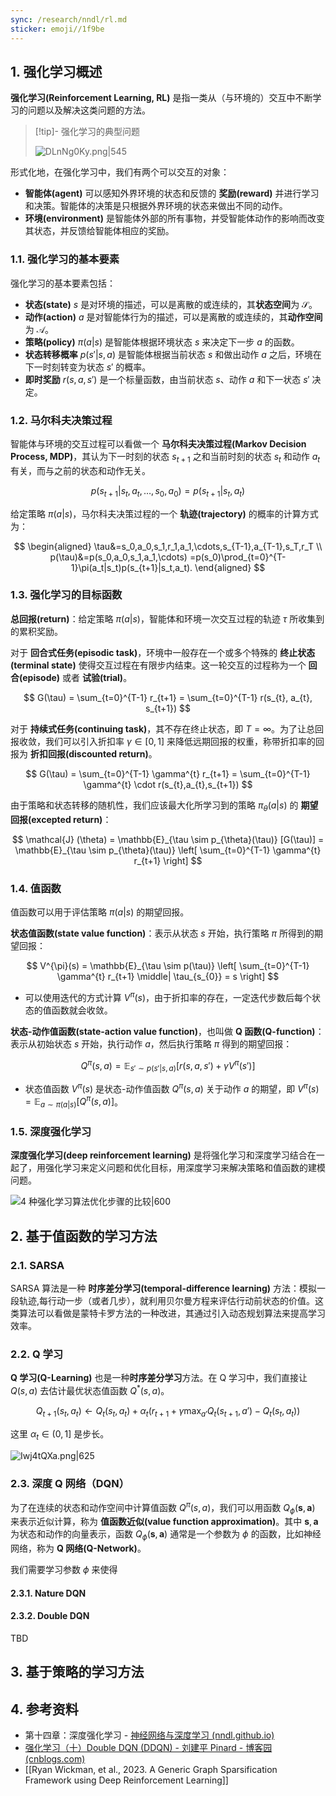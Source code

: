 ```yaml
---
sync: /research/nndl/rl.md
sticker: emoji//1f9be
---
```


## 1. 强化学习概述

**强化学习(Reinforcement Learning, RL)** 是指一类从（与环境的）交互中不断学习的问题以及解决这类问题的方法。

> [!tip]- 强化学习的典型问题
>
> ![DLnNg0Ky.png|545](https://static.memset0.cn/img/v6/2024/08/29/DLnNg0Ky.png)

形式化地，在强化学习中，我们有两个可以交互的对象：

- **智能体(agent)** 可以感知外界环境的状态和反馈的 **奖励(reward)** 并进行学习和决策。智能体的决策是只根据外界环境的状态来做出不同的动作。
- **环境(environment)** 是智能体外部的所有事物，并受智能体动作的影响而改变其状态，并反馈给智能体相应的奖励。

### 1.1. 强化学习的基本要素

强化学习的基本要素包括：

- **状态(state)** $s$ 是对环境的描述，可以是离散的或连续的，其**状态空间**为 $\mathcal{S}$。
- **动作(action)** $a$ 是对智能体行为的描述，可以是离散的或连续的，其**动作空间**为 $\mathcal{A}$。
- **策略(policy)** $\pi(a|s)$ 是智能体根据环境状态 $s$ 来决定下一步 $a$ 的函数。
- **状态转移概率** $p(s'|s, a)$ 是智能体根据当前状态 $s$ 和做出动作 $a$ 之后，环境在下一时刻转变为状态 $s'$ 的概率。
- **即时奖励** $r(s,a,s')$ 是一个标量函数，由当前状态 $s$、动作 $a$ 和下一状态 $s'$ 决定。

### 1.2. 马尔科夫决策过程

智能体与环境的交互过程可以看做一个 **马尔科夫决策过程(Markov Decision Process, MDP)**，其认为下一时刻的状态 $s_{t+1}$ 之和当前时刻的状态 $s_{t}$ 和动作 $a_{t}$ 有关，而与之前的状态和动作无关。

$$
p(s_{t+1} | s_{t}, a_{t}, \dots, s_{0}, a_{0}) = p(s_{t+1} | s_{t},a_{t})
$$

给定策略 $\pi(a|s)$，马尔科夫决策过程的一个 **轨迹(trajectory)** 的概率的计算方式为：

$$
\begin{aligned}
\tau&=s_0,a_0,s_1,r_1,a_1,\cdots,s_{T-1},a_{T-1},s_T,r_T \\
p(\tau)&=p(s_0,a_0,s_1,a_1,\cdots)
=p(s_0)\prod_{t=0}^{T-1}\pi(a_t|s_t)p(s_{t+1}|s_t,a_t).
\end{aligned}
$$

### 1.3. 强化学习的目标函数

**总回报(return)**：给定策略 $\pi(a|s)$，智能体和环境一次交互过程的轨迹 $\tau$ 所收集到的累积奖励。

对于 **回合式任务(episodic task)**，环境中一般存在一个或多个特殊的 **终止状态(terminal state)** 使得交互过程在有限步内结束。这一轮交互的过程称为一个 **回合(episode)** 或者 **试验(trial)**。

$$
G(\tau) = \sum_{t=0}^{T-1} r_{t+1} = \sum_{t=0}^{T-1} r(s_{t}, a_{t}, s_{t+1})
$$

对于 **持续式任务(continuing task)**，其不存在终止状态，即 $T=\infty$。为了让总回报收敛，我们可以引入折扣率 $\gamma \in [0,1]$ 来降低远期回报的权重，称带折扣率的回报为 **折扣回报(discounted return)**。

$$
G(\tau) = \sum_{t=0}^{T-1} \gamma^{t} r_{t+1} = \sum_{t=0}^{T-1} \gamma^{t} \cdot r(s_{t},a_{t},s_{t+1})
$$

由于策略和状态转移的随机性，我们应该最大化所学习到的策略 $\pi_{\theta} (a|s)$ 的 **期望回报(excepted return)**：

$$
\mathcal{J} (\theta) = \mathbb{E}_{\tau \sim p_{\theta}(\tau)} [G(\tau)] = \mathbb{E}_{\tau \sim p_{\theta}(\tau)} \left[ \sum_{t=0}^{T-1} \gamma^{t} r_{t+1} \right]
$$

### 1.4. 值函数

值函数可以用于评估策略 $\pi(a|s)$ 的期望回报。

**状态值函数(state value function)**：表示从状态 $s$ 开始，执行策略 $\pi$ 所得到的期望回报：

$$
V^{\pi}(s) = \mathbb{E}_{\tau \sim p(\tau)} \left[ \sum_{t=0}^{T-1} \gamma^{t} r_{t+1} \middle| \tau_{s_{0}} = s \right]
$$

- 可以使用迭代的方式计算 $V^{\pi}(s)$，由于折扣率的存在，一定迭代步数后每个状态的值函数就会收敛。

**状态-动作值函数(state-action value function)**，也叫做 **Q 函数(Q-function)**：表示从初始状态 $s$ 开始，执行动作 $a$，然后执行策略 $\pi$ 得到的期望回报：

$$
Q^{\pi} (s, a) = \mathbb{E}_{s' \sim p(s'|s,a)} [r(s,a,s') + \gamma V^{\pi} (s')]
$$

- 状态值函数 $V^{\pi}(s)$ 是状态-动作值函数 $Q^{\pi}(s,a)$ 关于动作 $a$ 的期望，即 $V^{\pi}(s) = \mathbb{E}_{a \sim \pi(a|s)} [Q^{\pi} (s,a)]$。

### 1.5. 深度强化学习

**深度强化学习(deep reinforcement learning)** 是将强化学习和深度学习结合在一起了，用强化学习来定义问题和优化目标，用深度学习来解决策略和值函数的建模问题。

![4 种强化学习算法优化步骤的比较|600](https://static.memset0.cn/img/v6/2024/08/30/p3ujxO9v.png)

## 2. 基于值函数的学习方法

### 2.1. SARSA

SARSA 算法是一种 **时序差分学习(temporal-difference learning)** 方法：模拟一段轨迹,每行动一步（或者几步），就利用贝尔曼方程来评估行动前状态的价值。这类算法可以看做是蒙特卡罗方法的一种改进，其通过引入动态规划算法来提高学习效率。

### 2.2. Q 学习

**Q 学习(Q-Learning)** 也是一种**时序差分学习**方法。在 Q 学习中，我们直接让 $Q(s,a)$ 去估计最优状态值函数 $Q^{\ast}(s,a)$。

$$
Q_{t+1}(s_{t},a_{t}) \leftarrow Q_{t}(s_{t},a_{t}) + \alpha_{t}(r_{t+1}+\gamma \max_{a'} Q_{t}(s_{t+1},a') - Q_{t}(s_{t},a_{t}))
$$

这里 $\alpha_{t}\in(0,1]$ 是步长。

![Iwj4tQXa.png|625](https://static.memset0.cn/img/v6/2024/08/30/Iwj4tQXa.png)

### 2.3. 深度 Q 网络（DQN）

为了在连续的状态和动作空间中计算值函数 $Q^{\pi}(s,a)$，我们可以用函数 $Q_{\phi}(\boldsymbol{s},\boldsymbol{a})$ 来表示近似计算，称为 **值函数近似(value function approximation)**。其中 $\boldsymbol{s},\boldsymbol{a}$ 为状态和动作的向量表示，函数 $Q_{\phi}(\boldsymbol{s},\boldsymbol{a})$ 通常是一个参数为 $\phi$ 的函数，比如神经网络，称为 **Q 网络(Q-Network)**。

我们需要学习参数 $\phi$ 来使得

#### 2.3.1. Nature DQN

#### 2.3.2. Double DQN

TBD

## 3. 基于策略的学习方法

## 4. 参考资料

- 第十四章：深度强化学习 - [神经网络与深度学习 (nndl.github.io)](https://nndl.github.io/)
- [强化学习（十）Double DQN (DDQN) - 刘建平 Pinard - 博客园 (cnblogs.com)](https://www.cnblogs.com/pinard/p/9778063.html)
- [[Ryan Wickman, et al., 2023. A Generic Graph Sparsification Framework using Deep Reinforcement Learning]]
